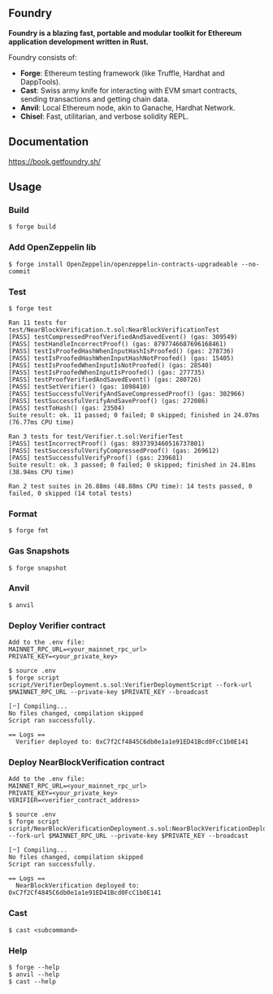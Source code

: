 ## Foundry

**Foundry is a blazing fast, portable and modular toolkit for Ethereum application development written in Rust.**

Foundry consists of:

-   **Forge**: Ethereum testing framework (like Truffle, Hardhat and DappTools).
-   **Cast**: Swiss army knife for interacting with EVM smart contracts, sending transactions and getting chain data.
-   **Anvil**: Local Ethereum node, akin to Ganache, Hardhat Network.
-   **Chisel**: Fast, utilitarian, and verbose solidity REPL.

## Documentation

https://book.getfoundry.sh/

## Usage

### Build

```shell
$ forge build
```

### Add OpenZeppelin lib

```shell
$ forge install OpenZeppelin/openzeppelin-contracts-upgradeable --no-commit
```

### Test

```shell
$ forge test

Ran 11 tests for test/NearBlockVerification.t.sol:NearBlockVerificationTest
[PASS] testCompressedProofVerifiedAndSavedEvent() (gas: 309549)
[PASS] testHandleIncorrectProof() (gas: 8797746687696168461)
[PASS] testIsProofedHashWhenInputHashIsProofed() (gas: 278736)
[PASS] testIsProofedHashWhenInputHashNotProofed() (gas: 15405)
[PASS] testIsProofedWhenInputIsNotProofed() (gas: 28540)
[PASS] testIsProofedWhenInputIsProofed() (gas: 277735)
[PASS] testProofVerifiedAndSavedEvent() (gas: 280726)
[PASS] testSetVerifier() (gas: 1098410)
[PASS] testSuccessfulVerifyAndSaveCompressedProof() (gas: 302966)
[PASS] testSuccessfulVerifyAndSaveProof() (gas: 272086)
[PASS] testToHash() (gas: 23504)
Suite result: ok. 11 passed; 0 failed; 0 skipped; finished in 24.07ms (76.77ms CPU time)

Ran 3 tests for test/Verifier.t.sol:VerifierTest
[PASS] testIncorrectProof() (gas: 8937393460516737801)
[PASS] testSuccessfulVerifyCompressedProof() (gas: 269612)
[PASS] testSuccessfulVerifyProof() (gas: 239681)
Suite result: ok. 3 passed; 0 failed; 0 skipped; finished in 24.81ms (38.94ms CPU time)

Ran 2 test suites in 26.88ms (48.88ms CPU time): 14 tests passed, 0 failed, 0 skipped (14 total tests)

```

### Format

```shell
$ forge fmt
```

### Gas Snapshots

```shell
$ forge snapshot
```

### Anvil

```shell
$ anvil
```

### Deploy Verifier contract

```shell
Add to the .env file:
MAINNET_RPC_URL=<your_mainnet_rpc_url>
PRIVATE_KEY=<your_private_key>

$ source .env
$ forge script script/VerifierDeployment.s.sol:VerifierDeploymentScript --fork-url $MAINNET_RPC_URL --private-key $PRIVATE_KEY --broadcast

[⠒] Compiling...
No files changed, compilation skipped
Script ran successfully.

== Logs ==
  Verifier deployed to: 0xC7f2Cf4845C6db0e1a1e91ED41Bcd0FcC1b0E141
```

### Deploy NearBlockVerification contract

```shell
Add to the .env file:
MAINNET_RPC_URL=<your_mainnet_rpc_url>
PRIVATE_KEY=<your_private_key>
VERIFIER=<verifier_contract_address>

$ source .env
$ forge script script/NearBlockVerificationDeployment.s.sol:NearBlockVerificationDeploymentScript --fork-url $MAINNET_RPC_URL --private-key $PRIVATE_KEY --broadcast

[⠒] Compiling...
No files changed, compilation skipped
Script ran successfully.

== Logs ==
  NearBlockVerification deployed to: 0xC7f2Cf4845C6db0e1a1e91ED41Bcd0FcC1b0E141
```

### Cast

```shell
$ cast <subcommand>
```

### Help

```shell
$ forge --help
$ anvil --help
$ cast --help
```
